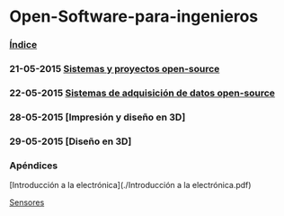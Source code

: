 # Open-Software-para-ingenieros

### [Índice](indice.md)

### 21-05-2015 [Sistemas y proyectos open-source](Curso-Ingenieros-21052015.md)

### 22-05-2015 [Sistemas de adquisición de datos open-source](Curso-Ingenieros-22052015.md)

### 28-05-2015 [Impresión y diseño en 3D]

### 29-05-2015 [Diseño en 3D]

### Apéndices

[Introducción a la electrónica](./Introducción a la electrónica.pdf)

[Sensores](./Sensores.pdf)